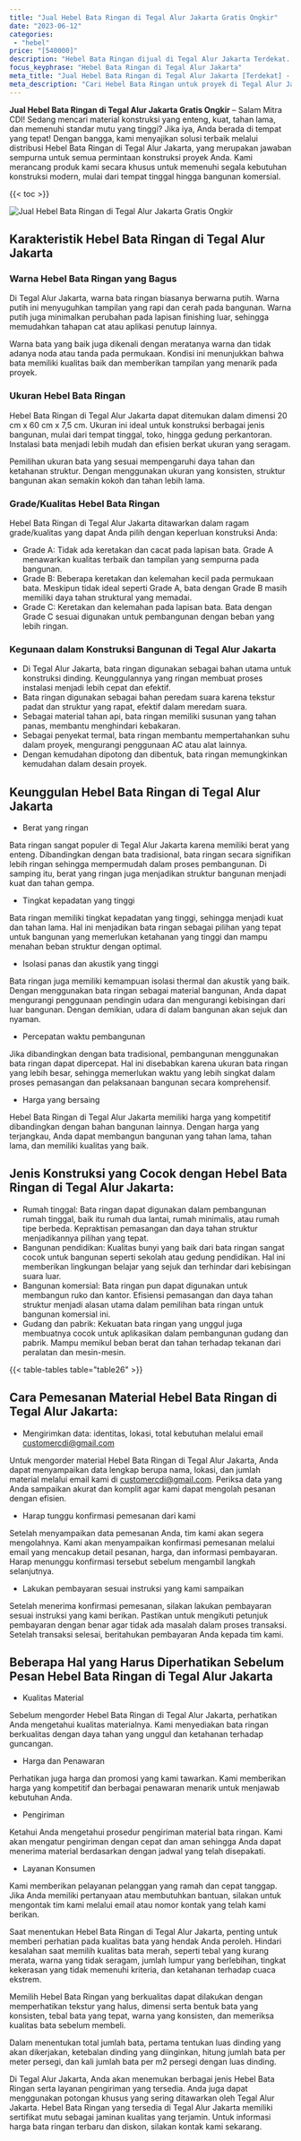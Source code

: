 ```yaml
---
title: "Jual Hebel Bata Ringan di Tegal Alur Jakarta Gratis Ongkir"
date: "2023-06-12"
categories:
 - "hebel"
price: "[540000]"
description: "Hebel Bata Ringan dijual di Tegal Alur Jakarta Terdekat. Hebel Bata Ringan ini sering dipakai dalam proyek pembangunan sebagai material dinding yang tahan lama dan awet. Hubungi kami untuk informasi lebih lanjut."
focus_keyphrase: "Hebel Bata Ringan di Tegal Alur Jakarta"
meta_title: "Jual Hebel Bata Ringan di Tegal Alur Jakarta [Terdekat] - CDI"
meta_description: "Cari Hebel Bata Ringan untuk proyek di Tegal Alur Jakarta? Kami memiliki Hebel Bata Ringan berkualitas untuk material dinding. Segera dapatkan penawaran terbaik."
---
```


**Jual Hebel Bata Ringan di Tegal Alur Jakarta Gratis Ongkir** – Salam Mitra CDI! Sedang mencari material konstruksi yang enteng, kuat, tahan lama, dan memenuhi standar mutu yang tinggi? Jika iya, Anda berada di tempat yang tepat! Dengan bangga, kami menyajikan solusi terbaik melalui distribusi Hebel Bata Ringan di Tegal Alur Jakarta, yang merupakan jawaban sempurna untuk semua permintaan konstruksi proyek Anda. Kami merancang produk kami secara khusus untuk memenuhi segala kebutuhan konstruksi modern, mulai dari tempat tinggal hingga bangunan komersial.

{{< toc >}}

![Jual Hebel Bata Ringan di Tegal Alur Jakarta Gratis Ongkir](/images/hebel/hebel-bataringan-16.jpg)

## Karakteristik Hebel Bata Ringan di Tegal Alur Jakarta

### Warna Hebel Bata Ringan yang Bagus

Di Tegal Alur Jakarta, warna bata ringan biasanya berwarna putih. Warna putih ini menyuguhkan tampilan yang rapi dan cerah pada bangunan. Warna putih juga minimalkan perubahan pada lapisan finishing luar, sehingga memudahkan tahapan cat atau aplikasi penutup lainnya.

Warna bata yang baik juga dikenali dengan meratanya warna dan tidak adanya noda atau tanda pada permukaan. Kondisi ini menunjukkan bahwa bata memiliki kualitas baik dan memberikan tampilan yang menarik pada proyek.

### Ukuran Hebel Bata Ringan

Hebel Bata Ringan di Tegal Alur Jakarta dapat ditemukan dalam dimensi 20 cm x 60 cm x 7,5 cm. Ukuran ini ideal untuk konstruksi berbagai jenis bangunan, mulai dari tempat tinggal, toko, hingga gedung perkantoran. Instalasi bata menjadi lebih mudah dan efisien berkat ukuran yang seragam.

Pemilihan ukuran bata yang sesuai mempengaruhi daya tahan dan ketahanan struktur. Dengan menggunakan ukuran yang konsisten, struktur bangunan akan semakin kokoh dan tahan lebih lama.

### Grade/Kualitas Hebel Bata Ringan

Hebel Bata Ringan di Tegal Alur Jakarta ditawarkan dalam ragam grade/kualitas yang dapat Anda pilih dengan keperluan konstruksi Anda:

*   Grade A: Tidak ada keretakan dan cacat pada lapisan bata. Grade A menawarkan kualitas terbaik dan tampilan yang sempurna pada bangunan.
*   Grade B: Beberapa keretakan dan kelemahan kecil pada permukaan bata. Meskipun tidak ideal seperti Grade A, bata dengan Grade B masih memiliki daya tahan struktural yang memadai.
*   Grade C: Keretakan dan kelemahan pada lapisan bata. Bata dengan Grade C sesuai digunakan untuk pembangunan dengan beban yang lebih ringan.

### Kegunaan dalam Konstruksi Bangunan di Tegal Alur Jakarta

*   Di Tegal Alur Jakarta, bata ringan digunakan sebagai bahan utama untuk konstruksi dinding. Keunggulannya yang ringan membuat proses instalasi menjadi lebih cepat dan efektif.
*   Bata ringan digunakan sebagai bahan peredam suara karena tekstur padat dan struktur yang rapat, efektif dalam meredam suara.
*   Sebagai material tahan api, bata ringan memiliki susunan yang tahan panas, membantu menghindari kebakaran.
*   Sebagai penyekat termal, bata ringan membantu mempertahankan suhu dalam proyek, mengurangi penggunaan AC atau alat lainnya.
*   Dengan kemudahan dipotong dan dibentuk, bata ringan memungkinkan kemudahan dalam desain proyek.

## Keunggulan Hebel Bata Ringan di Tegal Alur Jakarta

*   Berat yang ringan

Bata ringan sangat populer di Tegal Alur Jakarta karena memiliki berat yang enteng. Dibandingkan dengan bata tradisional, bata ringan secara signifikan lebih ringan sehingga mempermudah dalam proses pembangunan. Di samping itu, berat yang ringan juga menjadikan struktur bangunan menjadi kuat dan tahan gempa.
*   Tingkat kepadatan yang tinggi

Bata ringan memiliki tingkat kepadatan yang tinggi, sehingga menjadi kuat dan tahan lama. Hal ini menjadikan bata ringan sebagai pilihan yang tepat untuk bangunan yang memerlukan ketahanan yang tinggi dan mampu menahan beban struktur dengan optimal.
*   Isolasi panas dan akustik yang tinggi

Bata ringan juga memiliki kemampuan isolasi thermal dan akustik yang baik. Dengan menggunakan bata ringan sebagai material bangunan, Anda dapat mengurangi penggunaan pendingin udara dan mengurangi kebisingan dari luar bangunan. Dengan demikian, udara di dalam bangunan akan sejuk dan nyaman.
*   Percepatan waktu pembangunan

Jika dibandingkan dengan bata tradisional, pembangunan menggunakan bata ringan dapat dipercepat. Hal ini disebabkan karena ukuran bata ringan yang lebih besar, sehingga memerlukan waktu yang lebih singkat dalam proses pemasangan dan pelaksanaan bangunan secara komprehensif.
*   Harga yang bersaing

Hebel Bata Ringan di Tegal Alur Jakarta memiliki harga yang kompetitif dibandingkan dengan bahan bangunan lainnya. Dengan harga yang terjangkau, Anda dapat membangun bangunan yang tahan lama, tahan lama, dan memiliki kualitas yang baik.

## Jenis Konstruksi yang Cocok dengan Hebel Bata Ringan di Tegal Alur Jakarta:

*   Rumah tinggal: Bata ringan dapat digunakan dalam pembangunan rumah tinggal, baik itu rumah dua lantai, rumah minimalis, atau rumah tipe berbeda. Kepraktisan pemasangan dan daya tahan struktur menjadikannya pilihan yang tepat.
*   Bangunan pendidikan: Kualitas bunyi yang baik dari bata ringan sangat cocok untuk bangunan seperti sekolah atau gedung pendidikan. Hal ini memberikan lingkungan belajar yang sejuk dan terhindar dari kebisingan suara luar.
*   Bangunan komersial: Bata ringan pun dapat digunakan untuk membangun ruko dan kantor. Efisiensi pemasangan dan daya tahan struktur menjadi alasan utama dalam pemilihan bata ringan untuk bangunan komersial ini.
*   Gudang dan pabrik: Kekuatan bata ringan yang unggul juga membuatnya cocok untuk aplikasikan dalam pembangunan gudang dan pabrik. Mampu memikul beban berat dan tahan terhadap tekanan dari peralatan dan mesin-mesin.

{{< table-tables table="table26" >}}

## Cara Pemesanan Material Hebel Bata Ringan di Tegal Alur Jakarta:

*   Mengirimkan data: identitas, lokasi, total kebutuhan melalui email customercdi@gmail.com

Untuk mengorder material Hebel Bata Ringan di Tegal Alur Jakarta, Anda dapat menyampaikan data lengkap berupa nama, lokasi, dan jumlah material melalui email kami di customercdi@gmail.com. Periksa data yang Anda sampaikan akurat dan komplit agar kami dapat mengolah pesanan dengan efisien.
*   Harap tunggu konfirmasi pemesanan dari kami

Setelah menyampaikan data pemesanan Anda, tim kami akan segera mengolahnya. Kami akan menyampaikan konfirmasi pemesanan melalui email yang mencakup detail pesanan, harga, dan informasi pembayaran. Harap menunggu konfirmasi tersebut sebelum mengambil langkah selanjutnya.
*   Lakukan pembayaran sesuai instruksi yang kami sampaikan

Setelah menerima konfirmasi pemesanan, silakan lakukan pembayaran sesuai instruksi yang kami berikan. Pastikan untuk mengikuti petunjuk pembayaran dengan benar agar tidak ada masalah dalam proses transaksi. Setelah transaksi selesai, beritahukan pembayaran Anda kepada tim kami.

## Beberapa Hal yang Harus Diperhatikan Sebelum Pesan Hebel Bata Ringan di Tegal Alur Jakarta

*   Kualitas Material

Sebelum mengorder Hebel Bata Ringan di Tegal Alur Jakarta, perhatikan Anda mengetahui kualitas materialnya. Kami menyediakan bata ringan berkualitas dengan daya tahan yang unggul dan ketahanan terhadap guncangan.
*   Harga dan Penawaran

Perhatikan juga harga dan promosi yang kami tawarkan. Kami memberikan harga yang kompetitif dan berbagai penawaran menarik untuk menjawab kebutuhan Anda.
*   Pengiriman

Ketahui Anda mengetahui prosedur pengiriman material bata ringan. Kami akan mengatur pengiriman dengan cepat dan aman sehingga Anda dapat menerima material berdasarkan dengan jadwal yang telah disepakati.
*   Layanan Konsumen

Kami memberikan pelayanan pelanggan yang ramah dan cepat tanggap. Jika Anda memiliki pertanyaan atau membutuhkan bantuan, silakan untuk mengontak tim kami melalui email atau nomor kontak yang telah kami berikan.

Saat menentukan Hebel Bata Ringan di Tegal Alur Jakarta, penting untuk memberi perhatian pada kualitas bata yang hendak Anda peroleh. Hindari kesalahan saat memilih kualitas bata merah, seperti tebal yang kurang merata, warna yang tidak seragam, jumlah lumpur yang berlebihan, tingkat kekerasan yang tidak memenuhi kriteria, dan ketahanan terhadap cuaca ekstrem.

Memilih Hebel Bata Ringan yang berkualitas dapat dilakukan dengan memperhatikan tekstur yang halus, dimensi serta bentuk bata yang konsisten, tebal bata yang tepat, warna yang konsisten, dan memeriksa kualitas bata sebelum membeli.

Dalam menentukan total jumlah bata, pertama tentukan luas dinding yang akan dikerjakan, ketebalan dinding yang diinginkan, hitung jumlah bata per meter persegi, dan kali jumlah bata per m2 persegi dengan luas dinding.

Di Tegal Alur Jakarta, Anda akan menemukan berbagai jenis Hebel Bata Ringan serta layanan pengiriman yang tersedia. Anda juga dapat menggunakan potongan khusus yang sering ditawarkan oleh Tegal Alur Jakarta. Hebel Bata Ringan yang tersedia di Tegal Alur Jakarta memiliki sertifikat mutu sebagai jaminan kualitas yang terjamin. Untuk informasi harga bata ringan terbaru dan diskon, silakan kontak kami sekarang.